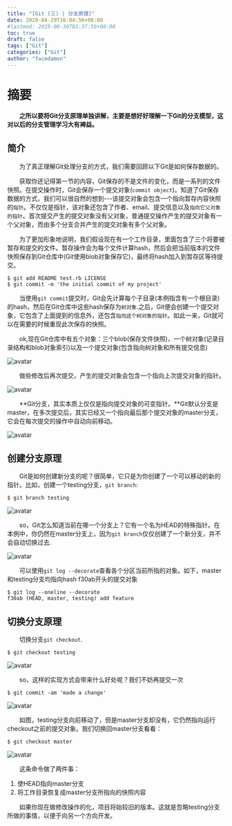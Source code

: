 ```yaml
---
title: "[Git (三) | 分支原理]"
date: 2020-04-29T16:04:56+08:00
#lastmod: 2019-08-30T01:37:56+08:00
toc: true
draft: false
tags: ["Git"]
categories: ["Git"]
author: "facedamon"
---
```


# 摘要

&emsp;&emsp;**之所以要将Git分支原理单独讲解，主要是想好好理解一下Git的分支模型，这对以后的分支管理学习大有裨益。**

## 简介

&emsp;&emsp;为了真正理解Git处理分支的方式，我们需要回顾以下Git是如何保存数据的。

&emsp;&emsp;获取你还记得第一节的内容，Git保存的不是文件的变化，而是一系列的文件快照。在提交操作时，Git会保存一个提交对象(`commit object`)。知道了Git保存数据的方式，我们可以很自然的想到---该提交对象会包含一个指向暂存内容快照的`指针`。不仅仅是指针，该对象还包含了作者、email、提交信息以及`指向它父对象的指针`。首次提交产生的提交对象没有父对象，普通提交操作产生的提交对象有一个父对象，而由多个分支合并产生的提交对象有多个父对象。

&emsp;&emsp;为了更加形象地说明，我们假设现在有一个工作目录，里面包含了三个将要被暂存和提交的文件。暂存操作会为每个文件计算hash，然后会把当前版本的文件快照保存到Git仓库中(Git使用blob对象保存它)，最终将hash加入到暂存区等待提交。

```
$ git add README test.rb LICENSE
$ git commit -m 'the initial commit of my project'
```

&emsp;&emsp;当使用`git commit`提交时，Git会先计算每个子目录(本例指含有一个根目录)的hash，然后在Git仓库中这些hash保存为`树对象`.之后，Git便会创建一个提交对象，它包含了上面提到的信息外，还包含`指向这个树对象的指针`。如此一来，Git就可以在需要的时候重现此次保存的快照。

&emsp;&emsp;ok,现在Git仓库中有五个对象：三个blob(保存文件快照)，一个树对象(记录目录结构和blob对象索引)以及一个提交对象(包含指向树对象和所有提交信息)


![avatar](https://cdn.jsdelivr.net/gh/facedamon/MarkDownPhotos@master/books/git/首次提交对象及树对象.png)

&emsp;&emsp;做些修改后再次提交，产生的提交对象会包含一个指向上次提交对象的指针。


![avatar](https://cdn.jsdelivr.net/gh/facedamon/MarkDownPhotos@master/books/git/提交对象及父对象.png)

&emsp;&emsp;**Git分支，其实本质上仅仅是指向提交对象的可变指针。**Git默认分支是master，在多次提交后，其实已经又一个指向最后那个提交对象的master分支，它会在每次提交的操作中自动向前移动。

![avatar](https://cdn.jsdelivr.net/gh/facedamon/MarkDownPhotos@master/books/git/分支及其提交历史.png)

## 创建分支原理

&emsp;&emsp;Git是如何创建新分支的呢？很简单，它只是为你创建了一个可以移动的新的指针。比如，创建一个testing分支，`git branch`:

```
$ git branch testing
```

![avatar](https://cdn.jsdelivr.net/gh/facedamon/MarkDownPhotos@master/books/git/两个指向相同提交历史的分支.png)

&emsp;&emsp;so，Git怎么知道当前在哪一个分支上？它有一个名为HEAD的特殊指针。在本例中，你仍然在master分支上，因为`git branch`仅仅创建了一个新分支，并不会自动切换过去.

![avatar](https://cdn.jsdelivr.net/gh/facedamon/MarkDownPhotos@master/books/git/HEAD指向当前所在的分支.png)

&emsp;&emsp;可以使用`git log --decorate`查看各个分区当前所指的对象。如下，master和testing分支均指向hash f30ab开头的提交对象

```
$ git log --oneline --decorate
f30ab (HEAD, master, testing) add feature
```

## 切换分支原理

&emsp;&emsp;切换分支`git checkout`.

```
$ git checkout testing
```

![avatar](https://cdn.jsdelivr.net/gh/facedamon/MarkDownPhotos@master/books/git/HEAD指向当前所在分支.png)

&emsp;&emsp;so，这样的实现方式会带来什么好处呢？我们不妨再提交一次

```
$ git commit -am 'made a change'
```

![avatar](https://cdn.jsdelivr.net/gh/facedamon/MarkDownPhotos@master/books/git/HEAD分支随着提交操作自动向前移动.png)

&emsp;&emsp;如图，testing分支向前移动了，但是master分支却没有，它仍然指向运行checkout之前的提交对象。我们切换回master分支看看：

```
$ git checkout master
```

![avatar](https://cdn.jsdelivr.net/gh/facedamon/MarkDownPhotos@master/books/git/检出时HEAD随之移动.png)

&emsp;&emsp;这条命令做了两件事：

1. 使HEAD指向master分支
2. 将工作目录恢复成master分支所指向的快照内容

&emsp;&emsp;如果你现在做修改操作的化，项目将始较旧的版本。这就是忽略testing分支所做的事情，以便于向另一个方向开发。